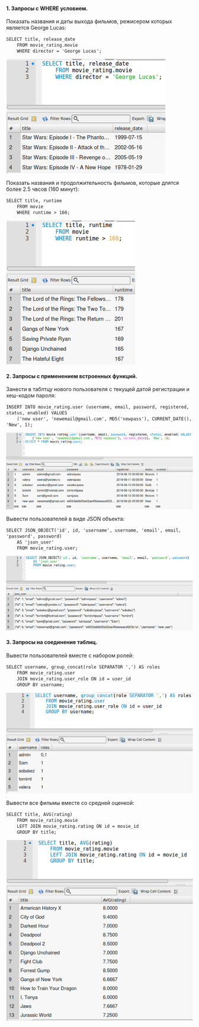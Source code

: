 #### 1. Запросы с WHERE условием.

Показать названия и даты выхода фильмов, режисером которых является George Lucas:
```
SELECT title, release_date 
    FROM movie_rating.movie 
    WHERE director = 'George Lucas';
```

![Where reques 1](https://github.com/z1max/movierating/blob/master/src/main/resources/sql-images/where1.png)

Показать названия и продолжительность фильмов, которые длятся более 2.5 чвсов (160 минут):
```
SELECT title, runtime 
    FROM movie 
    WHERE runtime > 160;
```

![Where request 2](https://github.com/z1max/movierating/blob/master/src/main/resources/sql-images/where2.png)

#### 2. Запросы с применением встроенных функций.

Занести в таблтцу нового пользователя с текущей датой регистрации и хеш-кодом пароля:
```
INSERT INTO movie_rating.user (username, email, password, registered, status, enabled) VALUES 
    ('new user', 'newemail@gmail.com', MD5('newpass'), CURRENT_DATE(), 'New', 1);
```

![Build in function 1](https://github.com/z1max/movierating/blob/master/src/main/resources/sql-images/buildin_func1.png)

Вывести пользователей в виде JSON объекта:
```
SELECT JSON_OBJECT('id', id, 'username', username, 'email', email, 'password', password)
    AS 'json_user'
    FROM movie_rating.user;
```

![Build in function 2](https://github.com/z1max/movierating/blob/master/src/main/resources/sql-images/buildin_func2.png)

#### 3. Запросы на соединение таблиц.

Вывести пользователей вместе с набором ролей:
```
SELECT username, group_concat(role SEPARATOR ',') AS roles
    FROM movie_rating.user 
    JOIN movie_rating.user_role ON id = user_id
    GROUP BY username;
```

![Join 1](https://github.com/z1max/movierating/blob/master/src/main/resources/sql-images/join1.png)

Вывести все фильмы вместе со средней оценкой:
```
SELECT title, AVG(rating) 
    FROM movie_rating.movie 
    LEFT JOIN movie_rating.rating ON id = movie_id
    GROUP BY title;
```

![Join 2](https://github.com/z1max/movierating/blob/master/src/main/resources/sql-images/join2.png)